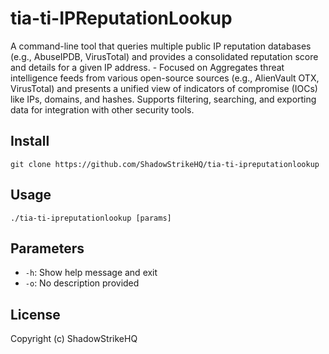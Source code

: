 # tia-ti-IPReputationLookup
A command-line tool that queries multiple public IP reputation databases (e.g., AbuseIPDB, VirusTotal) and provides a consolidated reputation score and details for a given IP address. - Focused on Aggregates threat intelligence feeds from various open-source sources (e.g., AlienVault OTX, VirusTotal) and presents a unified view of indicators of compromise (IOCs) like IPs, domains, and hashes. Supports filtering, searching, and exporting data for integration with other security tools.

## Install
`git clone https://github.com/ShadowStrikeHQ/tia-ti-ipreputationlookup`

## Usage
`./tia-ti-ipreputationlookup [params]`

## Parameters
- `-h`: Show help message and exit
- `-o`: No description provided

## License
Copyright (c) ShadowStrikeHQ
